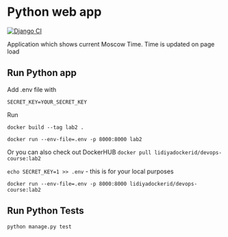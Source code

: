 # Python web app

[![Django CI](https://github.com/lidaev/labs/actions/workflows/django.yml/badge.svg?branch=lab3)](https://github.com/lidaev/labs/actions/workflows/django.yml)

Application which shows current Moscow Time. Time is updated on page load

## Run Python app

Add .env file with

`SECRET_KEY=YOUR_SECRET_KEY`

Run

`docker build --tag lab2 .`

`docker run --env-file=.env -p 8000:8000 lab2`

Or you can also check out DockerHUB
`docker pull lidiyadockerid/devops-course:lab2`

`echo SECRET_KEY=1 >> .env` - this is for your local purposes

`docker run --env-file=.env -p 8000:8000 lidiyadockerid/devops-course:lab2`

## Run Python Tests

`python manage.py test`
